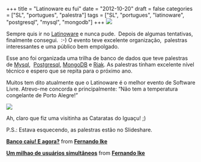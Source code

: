 +++
title = "Latinoware eu fui"
date = "2012-10-20"
draft = false
categories = ["SL", "portugues", "palestra"]
tags = ["SL", "portugues", "latinoware", "postgresql", "mysql", "mongodb"]
+++
![](https://2012.latinoware.org/wp-content/uploads/183x74-B.gif)

Sempre quis ir no [Latinoware](https://www.latinoware.org) e nunca pude. 
Depois de algumas tentativas,  finalmente consegui.  :-) O evento teve
excelente organização,  palestras interessantes e uma público bem
empolgado.

Esse ano foi organizada uma trilha de banco de dados que teve palestras
de [Mysql](https://www.mysql.com/), 
[Postgresql](https://www.postgresql.org.br),
[MongoDB](https://www.mongodb.org/) e [Riak](https://wiki.basho.com/). As
palestras tinham excelente nível técnico e espero que se repita para o
próximo ano.

Muitos tem dito atualmente que o Latinoware é o melhor evento de
Software Livre. Atrevo-me concorda e principalmente: “Não tem a
temperatura congelante de Porto Alegre!”

![](https://fbcdn-sphotos-g-a.akamaihd.net/hphotos-ak-ash4/397272_10151237737686392_1147496996_n.jpg)

Ah, claro que fiz uma visitinha as Cataratas do Iguaçu! ;)

P.S.: Estava esquecendo, as palestras estão no Slideshare.

**[Banco caiu! E agora?](https://www.slideshare.net/fernandoike/banco-caiu-e-a-gora)** from
**[Fernando Ike](https://www.slideshare.net/fernandoike)**

**[Um milhao de usuários simultâneos](https://www.slideshare.net/fernandoike/um-milhao-de-usurios-simultneos)** from **[Fernando Ike](https://www.slideshare.net/fernandoike)**
